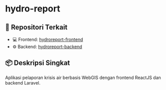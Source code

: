 # hydro-report

## 🔗 Repositori Terkait

- 💻 Frontend: [hydroreport-frontend](https://github.com/rafikatsirun/hydro-report-frontend.git)
- ⚙️ Backend: [hydroreport-backend](https://github.com/rafikatsirun/hydro-report-backend.git)

## 📦 Deskripsi Singkat
Aplikasi pelaporan krisis air berbasis WebGIS dengan frontend ReactJS dan backend Laravel.
